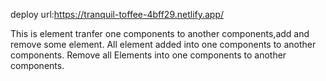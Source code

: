 
deploy url:https://tranquil-toffee-4bff29.netlify.app/

This is element tranfer one components to another components,add and remove some element.
All element added into one components to another components.
Remove all Elements into one components to another components.
